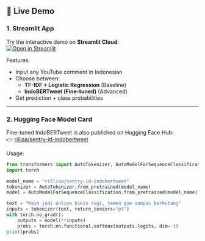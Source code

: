 ## 🚀 Live Demo

### 1. Streamlit App
Try the interactive demo on **Streamlit Cloud**:  
[![Open in Streamlit](https://static.streamlit.io/badges/streamlit_badge_black_white.svg)](https://sentry-id-ww5vv8cgu4cfmbudssbdeg.streamlit.app/)

Features:
- Input any YouTube comment in Indonesian
- Choose between:
  - **TF-IDF + Logistic Regression** (Baseline)
  - **IndoBERTweet (Fine-tuned)** (Advanced)
- Get prediction + class probabilities

---

### 2. Hugging Face Model Card
Fine-tuned IndoBERTweet is also published on Hugging Face Hub:  
👉 [rilliaa/sentry-id-indobertweet](https://huggingface.co/rilliaa/IndoBERTweet_with_aug)

Usage:
```python
from transformers import AutoTokenizer, AutoModelForSequenceClassification
import torch

model_name = "rilliaa/sentry-id-indobertweet"
tokenizer = AutoTokenizer.from_pretrained(model_name)
model = AutoModelForSequenceClassification.from_pretrained(model_name)

text = "Main judi online bikin rugi, temen gue sampai berhutang"
inputs = tokenizer(text, return_tensors="pt")
with torch.no_grad():
    outputs = model(**inputs)
    probs = torch.nn.functional.softmax(outputs.logits, dim=-1)
print(probs)
